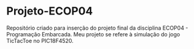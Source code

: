# Projeto-ECOP04
Repositório criado para inserção do projeto final da disciplina ECOP04 - Programação Embarcada. Meu projeto se refere à simulação do jogo TicTacToe no PIC18F4520.

